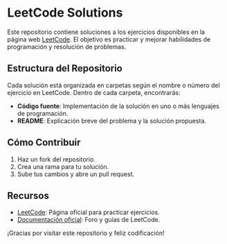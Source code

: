 # LeetCode Solutions

Este repositorio contiene soluciones a los ejercicios disponibles en la página web [LeetCode](https://leetcode.com). El objetivo es practicar y mejorar habilidades de programación y resolución de problemas.

## Estructura del Repositorio

Cada solución está organizada en carpetas según el nombre o número del ejercicio en LeetCode. Dentro de cada carpeta, encontrarás:

- **Código fuente**: Implementación de la solución en uno o más lenguajes de programación.
- **README**: Explicación breve del problema y la solución propuesta.

## Cómo Contribuir

1. Haz un fork del repositorio.
2. Crea una rama para tu solución.
3. Sube tus cambios y abre un pull request.

## Recursos

- [LeetCode](https://leetcode.com): Página oficial para practicar ejercicios.
- [Documentación oficial](https://leetcode.com/discuss/general): Foro y guías de LeetCode.

¡Gracias por visitar este repositorio y feliz codificación!
